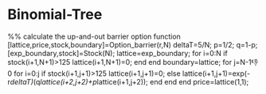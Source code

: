 # Binomial-Tree
%% calculate the up-and-out barrier option
function [lattice,price,stock,boundary]=Option_barrier(r,N)
    deltaT=5/N;
    p=1/2;
    q=1-p;
    [exp_boundary,stock]=Stock(N);
    lattice=exp_boundary;
    for i=0:N
        if stock(i+1,N+1)>125
                lattice(i+1,N+1)=0;
        end
    end
    boundary=lattice;
    for j=N-1:-1:0
        for i=0:j
            if stock(i+1,j+1)>125
                lattice(i+1,j+1)=0;
            else
                lattice(i+1,j+1)=exp(-r*deltaT)*(q*lattice(i+2,j+2)+p*lattice(i+1,j+2));
            end
        end
    end
    price=lattice(1,1);
